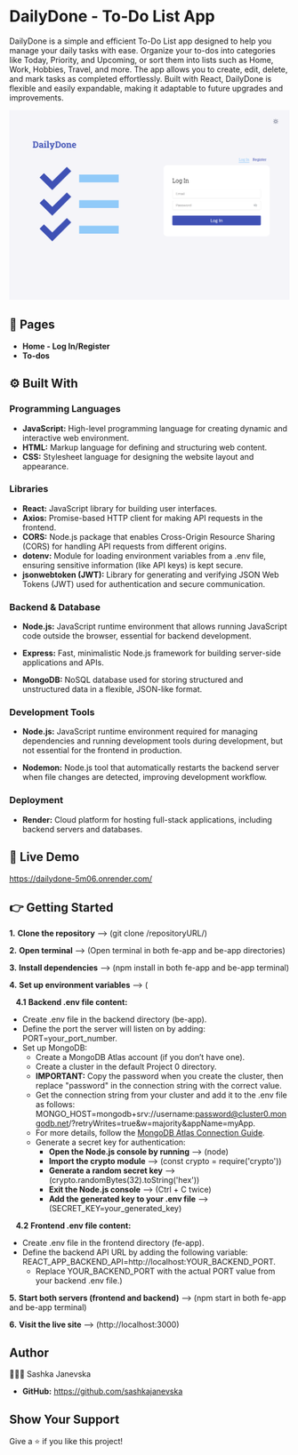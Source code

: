 # DailyDone - To-Do List App

DailyDone is a simple and efficient To-Do List app designed to help you manage your daily tasks with ease. Organize your to-dos into categories like Today, Priority, and Upcoming, or sort them into lists such as Home, Work, Hobbies, Travel, and more. The app allows you to create, edit, delete, and mark tasks as completed effortlessly. Built with React, DailyDone is flexible and easily expandable, making it adaptable to future upgrades and improvements.

![Desktop Preview](./fe-app/public/desktop-preview.png)

## 📌 Pages

- **Home - Log In/Register**
- **To-dos**

## ⚙️ Built With

### Programming Languages

- **JavaScript:**
  High-level programming language for creating dynamic and interactive web environment.
- **HTML:**
  Markup language for defining and structuring web content.
- **CSS:**
  Stylesheet language for designing the website layout and appearance.

### Libraries

- **React:**
  JavaScript library for building user interfaces.
- **Axios:**
  Promise-based HTTP client for making API requests in the frontend.
- **CORS:**
  Node.js package that enables Cross-Origin Resource Sharing (CORS) for handling API requests from different origins.
- **dotenv:**
  Module for loading environment variables from a .env file, ensuring sensitive information (like API keys) is kept secure.
- **jsonwebtoken (JWT):**
  Library for generating and verifying JSON Web Tokens (JWT) used for authentication and secure communication.

### Backend & Database

- **Node.js:**
  JavaScript runtime environment that allows running JavaScript code outside the browser, essential for backend development.

- **Express:**
  Fast, minimalistic Node.js framework for building server-side applications and APIs.

- **MongoDB:**
  NoSQL database used for storing structured and unstructured data in a flexible, JSON-like format.

### Development Tools

- **Node.js:**
  JavaScript runtime environment required for managing dependencies and running development tools during development, but not essential for the frontend in production.

- **Nodemon:**
  Node.js tool that automatically restarts the backend server when file changes are detected, improving development workflow.

### Deployment

- **Render:**
  Cloud platform for hosting full-stack applications, including backend servers and databases.

## 🚀 Live Demo

https://dailydone-5m06.onrender.com/

## 👉 Getting Started

**1.** **Clone the repository** --> (git clone /repositoryURL/)

**2.** **Open terminal** --> (Open terminal in both fe-app and be-app directories)

**3.** **Install dependencies** --> (npm install in both fe-app and be-app terminal)

**4.** **Set up environment variables** --> (

&nbsp;&nbsp; **4.1** **Backend .env file content:**

- Create .env file in the backend directory (be-app).
- Define the port the server will listen on by adding: PORT=your_port_number.
- Set up MongoDB:
  - Create a MongoDB Atlas account (if you don’t have one).
  - Create a cluster in the default Project 0 directory.
  - **IMPORTANT:** Copy the password when you create the cluster, then replace "password" in the connection string with the correct value.
  - Get the connection string from your cluster and add it to the .env file as follows: MONGO_HOST=mongodb+srv://username:password@cluster0.mongodb.net/?retryWrites=true&w=majority&appName=myApp.
  - For more details, follow the [MongoDB Atlas Connection Guide](https://www.mongodb.com/docs/atlas/tutorial/connect-to-your-cluster).
  - Generate a secret key for authentication:
    - **Open the Node.js console by running** --> (node)
    - **Import the crypto module** --> (const crypto = require('crypto'))
    - **Generate a random secret key** --> (crypto.randomBytes(32).toString('hex'))
    - **Exit the Node.js console** --> (Ctrl + C twice)
    - **Add the generated key to your .env file** --> (SECRET_KEY=your_generated_key)

&nbsp;&nbsp; **4.2** **Frontend .env file content:**

- Create .env file in the frontend directory (fe-app).
- Define the backend API URL by adding the following variable: REACT_APP_BACKEND_API=http://localhost:YOUR_BACKEND_PORT.
  - Replace YOUR_BACKEND_PORT with the actual PORT value from your backend .env file.)

**5.** **Start both servers (frontend and backend)** --> (npm start in both fe-app and be-app terminal)

**6.** **Visit the live site** --> (http://localhost:3000)

## Author

👩🏻‍💻 Sashka Janevska

- **GitHub:** https://github.com/sashkajanevska

## Show Your Support

Give a ⭐ if you like this project!
